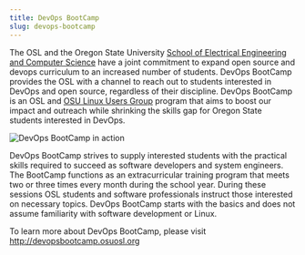 ```yaml
---
title: DevOps BootCamp
slug: devops-bootcamp
---
```


The OSL and the Oregon State University
[School of Electrical Engineering and Computer Science](http://eecs.oregonstate.edu) have a joint commitment to expand
open source and devops curriculum to an increased number of students. DevOps BootCamp provides the OSL with a channel to
reach out to students interested in DevOps and open source, regardless of their discipline. DevOps BootCamp is an OSL
and [OSU Linux Users Group](http://lug.oregonstate.edu) program that aims to boost our impact and outreach while
shrinking the skills gap for Oregon State students interested in DevOps.

![DevOps BootCamp in action](/images/dobc2.jpg#right-bootcamp)

DevOps BootCamp strives to supply interested students with the practical skills required to succeed as software
developers and system engineers. The BootCamp functions as an extracurricular training program that meets two or three
times every month during the school year. During these sessions OSL students and software professionals instruct those
interested on necessary topics. DevOps BootCamp starts with the basics and does not assume familiarity with software
development or Linux.

To learn more about DevOps BootCamp, please visit http://devopsbootcamp.osuosl.org
